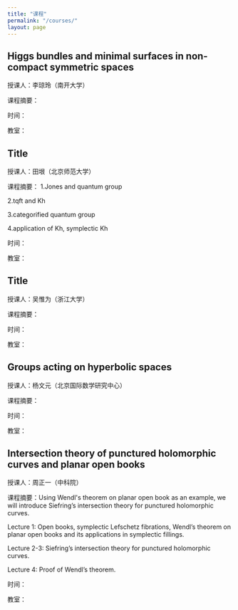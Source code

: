 ```yaml
---
title: "课程"
permalink: "/courses/"
layout: page
---
```




## Higgs bundles and minimal surfaces in non-compact symmetric spaces
授课人：李琼玲（南开大学）

课程摘要：

时间：

教室：




## Title
授课人：田垠（北京师范大学）

课程摘要：
1.Jones and quantum group

2.tqft and Kh

3.categorified quantum group

4.application of Kh, symplectic Kh

时间：

教室：




## Title
授课人：吴惟为（浙江大学）

课程摘要：

时间：

教室：




## Groups acting on hyperbolic spaces
授课人：杨文元（北京国际数学研究中心）

课程摘要：

时间：

教室：




## Intersection theory of punctured holomorphic curves and planar open books
授课人：周正一（中科院）

课程摘要：Using Wendl's theorem on planar open book as an example, we will introduce Siefring’s intersection theory for punctured holomorphic curves.

Lecture 1: Open books, symplectic Lefschetz fibrations, Wendl’s theorem on planar open books and its applications in symplectic fillings.

Lecture 2-3: Siefring’s intersection theory for punctured holomorphic curves.

Lecture 4: Proof of Wendl’s theorem.

时间：

教室：

